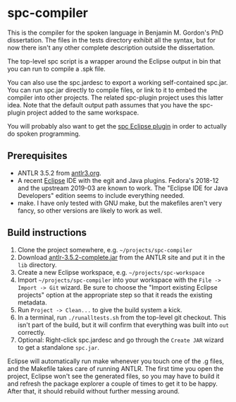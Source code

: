 # spc-compiler

This is the compiler for the spoken language in Benjamin M. Gordon's PhD
dissertation.  The files in the tests directory exhibit all the syntax, but for
now there isn't any other complete description outside the dissertation.

The top-level spc script is a wrapper around the Eclipse output in bin that you
can run to compile a .spk file.

You can also use the spc.jardesc to export a working self-contained spc.jar.
You can run spc.jar directly to compile files, or link to it to embed the
compiler into other projects.  The related spc-plugin project uses this latter
idea.  Note that the default output path assumes that you have the spc-plugin
project added to the same workspace.

You will probably also want to get the
[spc Eclipse plugin](https://github.com/yetamrra/spc-plugin)
in order to actually do spoken programming.

## Prerequisites

*  ANTLR 3.5.2 from [antlr3.org](https://www.antlr3.org/download.html).
*  A recent
   [Eclipse](https://www.eclipse.org/downloads/packages/release/2019-03/r/eclipse-ide-java-developers)
   IDE with the egit and Java plugins.  Fedora's 2018-12 and the upstream
   2019-03 are known to work.  The "Eclipse IDE for Java Developers" edition
   seems to include everything needed.
*  make.  I have only tested with GNU make, but the makefiles aren't very
   fancy, so other versions are likely to work as well.

## Build instructions

1.  Clone the project somewhere, e.g. `~/projects/spc-compiler`
1.  Download
    [antlr-3.5.2-complete.jar](https://www.antlr3.org/download.html)
    from the ANTLR site and put it in the `lib` directory.
1.  Create a new Eclipse workspace, e.g. `~/projects/spc-workspace`
1.  Import `~/projects/spc-compiler` into your workspace with the
    `File -> Import -> Git` wizard.  Be sure to choose the
    "Import existing Eclipse projects" option at the appropriate step so
    that it reads the existing metadata.
1.  Run `Project -> Clean...` to give the build system a kick.
1.  In a terminal, run `./runalltests.sh` from the top-level git checkout.
    This isn't part of the build, but it will confirm that everything was
    built into `out` correctly.
1.  Optional: Right-click spc.jardesc and go through the `Create JAR` wizard
    to get a standalone `spc.jar`.

Eclipse will automatically run make whenever you touch one of the .g files,
and the Makefile takes care of running ANTLR.  The first time you open the
project, Eclipse won't see the generated files, so you may have to build it
and refresh the package explorer a couple of times to get it to be happy.
After that, it should rebuild without further messing around.

